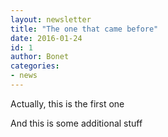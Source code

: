 ```yaml
---
layout: newsletter
title: "The one that came before"
date: 2016-01-24
id: 1
author: Bonet
categories:
- news
---
```


Actually, this is the first one

<!--more-->

And this is some additional stuff
